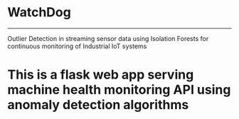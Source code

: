 # WatchDog
---
Outlier Detection in streaming sensor data using Isolation Forests for continuous monitoring of Industrial IoT systems

This is a flask web app serving machine health monitoring API using anomaly detection algorithms
=======
